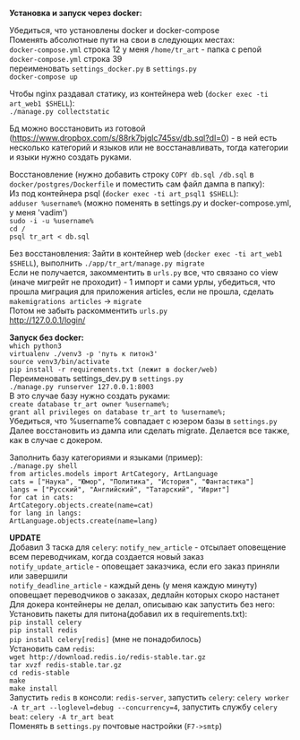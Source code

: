 **Установка и запуск через docker:**

Убедиться, что установлены docker и docker-compose\
Поменять абсолютные пути на свои в следующих местах:\
`docker-compose.yml` строка 12 у меня `/home/tr_art` - папка с репой \
`docker-compose.yml` строка 39\
переименовать `settings_docker.py` в `settings.py`\
`docker-compose up`

Чтобы nginx раздавал статику, из контейнера web (`docker exec -ti art_web1 $SHELL`):\
`./manage.py collectstatic`

Бд можно восстановить из готовой (https://www.dropbox.com/s/88rk7bjglc745sv/db.sql?dl=0) - в ней есть несколько категорий и языков или не восстанавливать, тогда категории и языки нужно создать руками.

Восстановление (нужно добавить строку `COPY db.sql /db.sql` в `docker/postgres/Dockerfile` и поместить сам файл дампа в папку):\
Из под контейнера psql (`docker exec -ti art_psql1 $SHELL`):\
`adduser %username%` (можно поменять в settings.py и docker-compose.yml, у меня 'vadim') \
`sudo -i -u %username%`\
`cd /` \
`psql tr_art < db.sql`

Без восстановления:
Зайти в контейнер web (`docker exec -ti art_web1 $SHELL`), выполнить `./app/tr_art/manage.py migrate`\
Если не получается, закомментить в `urls.py` все, что связано со view (иначе мигрейт не проходит) - 1 импорт и сами урлы, убедиться, что прошла миграция для приложения articles, если не прошла, сделать `makemigrations articles` -> `migrate`\
Потом не забыть раскомментить `urls.py`\
http://127.0.0.1/login/

**Запуск без docker:**\
`which python3`\
`virtualenv ./venv3 -p 'путь к питон3'`\
`source venv3/bin/activate`\
`pip install -r requirements.txt (лежит в docker/web)`\
Переименовать settings_dev.py в `settings.py`\
`./manage.py runserver 127.0.0.1:8003`\
В это случае базу нужно создать руками:\
`create database tr_art owner %username%;`\
`grant all privileges on database tr_art to %username%;`\
Убедиться, что %username% совпадает с юзером базы в `settings.py`\
Далее восстановить из дампа или сделать migrate. Делается все также, как в случае с докером.

Заполнить базу категориями и языками (пример):\
`./manage.py shell`\
`from articles.models import ArtCategory, ArtLanguage`\
`cats = ["Наука", "Юмор", "Политика", "История", "Фантастика"]`\
`langs = ["Русский", "Английский", "Татарский", "Иврит"]`\
`for cat in cats:`\
    `ArtCategory.objects.create(name=cat)`\
`for lang in langs:`\
    `ArtLanguage.objects.create(name=lang)`

**UPDATE**\
Добавил 3 таска для `celery`:
`notify_new_article` - отсылает оповещение всем переводчикам, когда создается новый заказ\
`notify_update_article` - оповещает заказчика, если его заказ приняли или завершили\
`notify_deadline_article` - каждый день (у меня каждую минуту) оповещает переводчиков о заказах, дедлайн которых скоро настанет\
Для докера контейнеры не делал, описываю как запустить без него: \
Установить пакеты для питона(добавил их в requirements.txt):\
`pip install celery`\
`pip install redis`\
`pip install celery[redis]` (мне не понадобилось)\
Установить сам `redis`:\
`wget http://download.redis.io/redis-stable.tar.gz`\
`tar xvzf redis-stable.tar.gz`\
`cd redis-stable`\
`make`\
`make install`\
Запустить `redis` в консоли: `redis-server`, запустить `celery`: `celery worker -A tr_art --loglevel=debug --concurrency=4`, запустить службу `celery beat`: `celery -A tr_art beat`\
Поменять в `settings.py` почтовые настройки (`F7->smtp`)